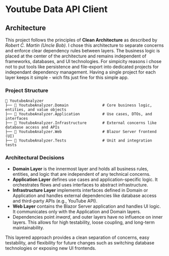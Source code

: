 # Youtube Data API Client

## Architecture

This project follows the principles of **Clean Architecture** as described by *Robert C. Martin (Uncle Bob)*. I chose this architecture to separate concerns and enforce clear dependency rules between layers. The business logic is placed at the center of the architecture and remains independent of frameworks, databases, and UI technologies. For simpicity reasons i chose not to put tools like persistence and file-export into dedicated projects for independant dependency management. Having a single project for each layer keeps it simple - wich fits just fine for this simple app.

### Project Structure

```
📁 YoutubeAnalyzer
├── 📁 YoutubeAnalyzer.Domain               # Core business logic, entities, and value objects
├── 📁 YoutubeAnalyzer.Application          # Use cases, DTOs, and interfaces
├── 📁 YoutubeAnalyzer.Infrastructure       # External concerns like database access and APIs
├── 📁 YoutubeAnalyzer.Web                  # Blazor Server frontend (UI)
├── 📁 YoutubeAnalyzer.Tests                # Unit and integration tests
```

### Architectural Decisions

- **Domain Layer** is the innermost layer and holds all business rules, entities, and logic that are independent of any technical concerns.
- **Application Layer** defines use cases and application-specific logic. It orchestrates flows and uses interfaces to abstract infrastructure.
- **Infrastructure Layer** implements interfaces defined in Domain or Application and handles external dependencies like database access and third-party APIs (e.g., YouTube API).
- **Web Layer** contains the Blazor Server application and handles UI logic. It communicates only with the Application and Domain layers.
- Dependencies point *inward*, and outer layers have no influence on inner layers. This allows for high testability, loose coupling, and long-term maintainability.

This layered approach provides a clean separation of concerns, easy testability, and flexibility for future changes such as switching database technologies or exposing new UI frontends.
